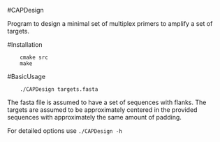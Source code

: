 #CAPDesign

Program to design a minimal set of multiplex primers to amplify a set of targets.

#Installation

```
    cmake src
    make 
```

#BasicUsage

```
    ./CAPDesign targets.fasta
```

The fasta file is assumed to have a set of sequences with flanks. The targets are assumed to be approximately centered in the provided sequences with approximately the same amount of padding.

For detailed options use `./CAPDesign -h`

